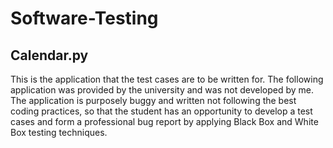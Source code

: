 # Software-Testing
## Calendar.py
This is the application that the test cases are to be written for. The following application was provided by the university and was not developed by me.
The application is purposely buggy and written not following the best coding practices, so that the student has an opportunity to develop a test cases and form a professional bug report by applying Black Box and White Box testing techniques.
